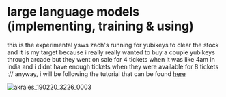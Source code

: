 # large language models (implementing, training & using)

this is the experimental ysws zach's running for yubikeys to clear the stock and it is my target because i really really wanted to buy a couple yubikeys through arcade but they went on sale for 4 tickets when it was like 4am in india and i didnt have enough tickets when they were available for 8 tickets :// anyway, i will be following the tutorial that can be found [here](https://magazine.sebastianraschka.com/p/building-llms-from-the-ground-up)

![akrales_190220_3226_0003](https://github.com/user-attachments/assets/91e32858-dc4b-44b6-bb44-14ae89ea1afd)
